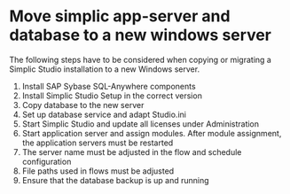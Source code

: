 # Move simplic app-server and database to a new windows server

The following steps have to be considered when copying or migrating a Simplic Studio installation to a new Windows server.

1. Install SAP Sybase SQL-Anywhere components
2. Install Simplic Studio Setup in the correct version
3. Copy database to the new server
4. Set up database service and adapt Studio.ini
5. Start Simplic Studio and update all licenses under Administration
6. Start application server and assign modules. After module assignment, the application servers must be restarted
7. The server name must be adjusted in the flow and schedule configuration
8. File paths used in flows must be adjusted
9. Ensure that the database backup is up and running
